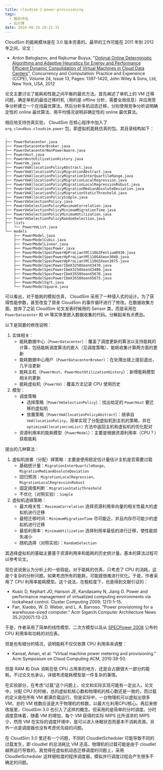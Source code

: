 ```yaml
---
title: cloudsim-2-power-provisioning
tags:
  - 服务评估
  - 云计算
date: 2016-06-24 20:21:15
---
```



CloudSim 的能耗模块是在 3.0 版本完善的。最早的工作可能在 2011 年到 2012 年之间，论文：
 - Anton Beloglazov, and Rajkumar Buyya, "[Optimal Online Deterministic Algorithms and Adaptive Heuristics for Energy and Performance Efficient Dynamic Consolidation of Virtual Machines in Cloud Data Centers](http://dx.doi.org/10.1002/cpe.1867)", Concurrency and Computation: Practice and Experience (CCPE), Volume 24, Issue 13, Pages: 1397-1420, John Wiley & Sons, Ltd, New York, USA, 2012

<!-- more -->

论文主要讨论了能耗和性能之间平衡的最优方法。首先阐述了单机上的 VM 迁移问题，确定单机的最佳迁移时机（用的是 offline 分析，需要全局信息）并应用竞争分析建立一个在线最优算法。然后分析多机动态迁移，分别使用竞争分析说明确定性的 online 最优算法、用平均情况说明非确定性的 online 最优算法。


相应地支持仿真实验， CloudSim 在核心程序中加入了 `org.cloudbus.cloudsim.power` 包，即虚拟机能耗仿真的包。其目录结构如下：

```
.
├── PowerDatacenter.java
├── PowerDatacenterBroker.java
├── PowerDatacenterNonPowerAware.java
├── PowerHost.java
├── PowerHostUtilizationHistory.java
├── PowerVm.java
├── PowerVmAllocationPolicyAbstract.java
├── PowerVmAllocationPolicyMigrationAbstract.java
├── PowerVmAllocationPolicyMigrationInterQuartileRange.java
├── PowerVmAllocationPolicyMigrationLocalRegression.java
├── PowerVmAllocationPolicyMigrationLocalRegressionRobust.java
├── PowerVmAllocationPolicyMigrationMedianAbsoluteDeviation.java
├── PowerVmAllocationPolicyMigrationStaticThreshold.java
├── PowerVmAllocationPolicySimple.java
├── PowerVmSelectionPolicy.java
├── PowerVmSelectionPolicyMaximumCorrelation.java
├── PowerVmSelectionPolicyMinimumMigrationTime.java
├── PowerVmSelectionPolicyMinimumUtilization.java
├── PowerVmSelectionPolicyRandomSelection.java
├── lists
│   └── PowerVmList.java
└── models
    ├── PowerModel.java
    ├── PowerModelCubic.java
    ├── PowerModelLinear.java
    ├── PowerModelSpecPower.java
    ├── PowerModelSpecPowerHpProLiantMl110G3PentiumD930.java
    ├── PowerModelSpecPowerHpProLiantMl110G4Xeon3040.java
    ├── PowerModelSpecPowerHpProLiantMl110G5Xeon3075.java
    ├── PowerModelSpecPowerIbmX3250XeonX3470.java
    ├── PowerModelSpecPowerIbmX3250XeonX3480.java
    ├── PowerModelSpecPowerIbmX3550XeonX5670.java
    ├── PowerModelSpecPowerIbmX3550XeonX5675.java
    ├── PowerModelSqrt.java
    └── PowerModelSquare.java
```

可以看出，对于能耗的模拟仿真， CloudSim 采用了一种侵入式的设计。为了获得性能参数，甚至改变了原来 CloudSim 的事件循环进行了修改。在数据收集方面，放弃了之前 CloudSim 论文发表时候用的 Sensor 类，而是采用在 `PowerDatacenter` 和 `VM` 等实体里嵌入数据收集的代码。分解起来有点费劲。

以下是简要的修改说明：
1. 实体相关：
   * 能耗数据中心（`PowerDatacenter`）：覆盖了调度更新的算法以支持能耗的计算，包括能耗调度算法的嵌入（见调度策略）、能耗收集计算两方面的更新
   * 能耗数据中心用户（`PowerDatacenterBroker`）：在处理出错上提前退出，几乎没更新
   * 能耗主机（`PowerHost`、`PowerHostUtilizationHistory`）：新增能耗模型相关的更新
   * 能耗虚拟机（`PowerVm`）：覆盖方法记录 CPU 使用历史
2. 模型：
   * 调度策略
     * 选择策略（`PowerVmSelectionPolicy`）：找出给定的 `PowerHost` 要迁移的虚拟机
     * 放置策略（`PowerVmAllocationPolicyAbstract`）：继承自 `VmAllocationPolicy`，简单实现了分配虚拟机到主机的策略，并在 `optimizeAllocation(vmList)` 方法中返回主机和虚拟机的优化配对
   * 资源利用率的能耗模型（`PowerModel`）：主要是根据资源利用率（CPU？）获取能耗

提出的几种算法：
1. 虚拟机放置（分配）择策略：主要是使用稳定估计量估计主机是否需要过载
   * 基础统计量：`MigrationInterQuartileRange`、`MigrationMedianAbsoluteDeviation`
   * 回归预测：`MigrationLocalRegression`、`MigrationLocalRegressionRobust`
   * 固定阈值判断：`MigrationStaticThreshold`
   * 不优化（对照实验）：`Simple`
2. 虚拟机选择策略：
   * 最大相关性：`MaximumCorrelation` 选择资源利用率向量的相关性最大的虚拟机进行迁移
   * 最短迁移时间：`MinimumMigrationTime` 尽可能近，并且内存尽可能少的虚拟机进行迁移
   * 最低利用率：`MinimumUtilization` 选择利用率最低的进行迁移，使性能损失减小
   * 随机选择（对照实验）：`RandomSelection`

其选择虚拟机的基础主要基于资源利用率和能耗的历史统计量。基本的算法过程可以参考论文。

现在说说我认为分析上的一些瑕疵。对于能耗的仿真，只考虑了 CPU 的消耗，这是个复杂的分析问题。如果考虑所有的能耗，可能就很难进行优化。于是，作者采用了 CPU 利用率能耗模型。这个说法，在粗粒度下，也是得到文献引证的：

- Kusic D, Kephart JO, Hanson JE, Kandasamy N, Jiang G. Power and performance management of virtualized computing environments via lookahead control. Cluster Computing 2009; 12(1):1–15.
- Fan, Xiaobo, W. D. Weber, and L. A. Barroso. "Power provisioning for a warehouse-sized computer." Acm Sigarch Computer Architecture News 35.2(2007):13-23.

于是，作者采用了简单的线性模型、二次方模型以及从 [SPECPower 2008](http://www.spec.org/power_ssj2008/) 公布的 CPU 利用率和功耗的对应表。

但是也有细分的情况，说明能耗不仅仅依靠 CPU 利用率来调整：

- Kansal, Aman, et al. "Virtual machine power metering and provisioning." Acm Symposium on Cloud Computing ACM, 2010:39-50.

但是 RAM 和 Disk 消耗在低 CPU 占用率的地方，还是会占据很大一部分的能耗。不过论文也承认，详细考虑能耗模型是一件复杂的事情。

在实验部分，在考虑“过载”这个问题上，论文和实际实现可能有一定出入。论文中，分配 CPU 的时候，总的虚拟机核心数和物理机的核心数还是一致的，而过载的定义是在所有 VM 都满负载运行。但是实际中，一台物理机可以虚拟出很多 VM，总的 VM 核数应该是大于物理机的核数，以最大化利用CPU核心。再后来修改版里，CloudSim 3.0 也引入了这样的概念。但采用的是简单的分时调度。分时调度意味着，随着 VM 的增加，每个 VM 获得的实际 MIPS 比所请求的 MIPS 少，然而 VM 在实际的调度环境中，是可以进入休眠状态而基本不消耗资源。另外一点是调度器也没有考虑优先级的问题。

在 CloudSim 3.0 里还有一个问题，不同的 CloudletScheduler 可能导致不同的过载发生，即 cloudlet 的总消耗比 VM 还高，物理机的过载可能是由于 cloudlet 越界运行导致的。我觉得在虚拟机动态迁移调度的问题上，采用 CloudletScheduler 这样细粒度的程序调度器，模拟并行调度过程会产生很多不确定的问题。
